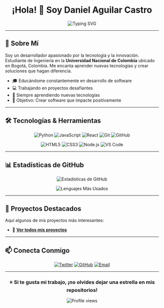 <div align="center">
  
  # ¡Hola! 👋 Soy Daniel Aguilar Castro
  
  <img src="https://readme-typing-svg.herokuapp.com?font=Fira+Code&pause=1000&color=00D9FF&center=true&vCenter=true&width=435&lines=Desarrollador+de+Software;Ingeniero+en+la+Universidad+Nacional+de+Colombia;Apasionado+por+la+Tecnología;Bogotá%2C+Colombia" alt="Typing SVG" />
  
</div>

---

## 🚀 Sobre Mí

Soy un desarrollador apasionado por la tecnología y la innovación. Estudiante de Ingeniería en la **Universidad Nacional de Colombia** ubicado en Bogotá, Colombia. Me encanta aprender nuevas tecnologías y crear soluciones que hagan diferencia.

- 🎓 Educándome constantemente en desarrollo de software
- 💻 Trabajando en proyectos desafiantes
- 🌱 Siempre aprendiendo nuevas tecnologías
- 🎯 Objetivo: Crear software que impacte positivamente

---

## 🛠️ Tecnologías & Herramientas

<div align="center">
  
  ![Python](https://img.shields.io/badge/Python-3776ab?style=for-the-badge&logo=python&logoColor=white)
  ![JavaScript](https://img.shields.io/badge/JavaScript-F7DF1E?style=for-the-badge&logo=javascript&logoColor=black)
  ![React](https://img.shields.io/badge/React-61DAFB?style=for-the-badge&logo=react&logoColor=black)
  ![Git](https://img.shields.io/badge/Git-F05032?style=for-the-badge&logo=git&logoColor=white)
  ![GitHub](https://img.shields.io/badge/GitHub-181717?style=for-the-badge&logo=github&logoColor=white)
  
  ![HTML5](https://img.shields.io/badge/HTML5-E34C26?style=for-the-badge&logo=html5&logoColor=white)
  ![CSS3](https://img.shields.io/badge/CSS3-1572B6?style=for-the-badge&logo=css3&logoColor=white)
  ![Node.js](https://img.shields.io/badge/Node.js-339933?style=for-the-badge&logo=node.js&logoColor=white)
  ![VS Code](https://img.shields.io/badge/VS_Code-007ACC?style=for-the-badge&logo=visual-studio-code&logoColor=white)
  
</div>

---

## 📊 Estadísticas de GitHub

<div align="center">
  
  ![Estadísticas de GitHub](https://github-readme-stats.vercel.app/api?username=daguilastro&show_icons=true&theme=radical)
  
  ![Lenguajes Más Usados](https://github-readme-stats.vercel.app/api/top-langs/?username=daguilastro&layout=compact&theme=radical)
  
</div>

---

## 🎯 Proyectos Destacados

Aquí algunos de mis proyectos más interesantes:

- 🔗 **[Ver todos mis proyectos](https://github.com/daguilastro?tab=repositories)**

---

## 📫 Conecta Conmigo

<div align="center">
  
  [![Twitter](https://img.shields.io/badge/Twitter-1DA1F2?style=for-the-badge&logo=twitter&logoColor=white)](https://twitter.com/Sisos1609)
  [![GitHub](https://img.shields.io/badge/GitHub-181717?style=for-the-badge&logo=github&logoColor=white)](https://github.com/daguilastro)
  [![Email](https://img.shields.io/badge/Email-D14836?style=for-the-badge&logo=gmail&logoColor=white)](mailto:tu.email@example.com)
  
</div>

---

<div align="center">
  
  ### ⭐ Si te gusta mi trabajo, ¡no olvides dejar una estrella en mis repositorios!
  
  <img src="https://komarev.com/ghpvc/?username=daguilastro&color=blueviolet" alt="Profile views" />
  
</div>
